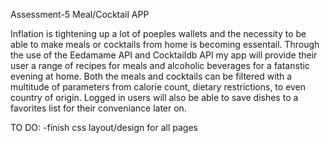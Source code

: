 Assessment-5 Meal/Cocktail APP

Inflation is tightening up a lot of poeples wallets and the necessity to be able to make meals or cocktails from home is becoming essentail. Through the use of the Eedamame API and Cocktaildb API my app will provide their user a range of recipes for meals and alcoholic beverages for a fatanstic evening at home. Both the meals and cocktails can be filtered with a multitude of parameters from calorie count, dietary restrictions, to even country of origin. Logged in users will also be able to save dishes to a favorites list for their conveniance later on.

TO DO:   -finish css layout/design for all pages
